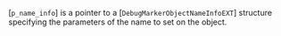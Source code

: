 [`p_name_info`] is a pointer to a [`DebugMarkerObjectNameInfoEXT`]
structure specifying the parameters of the name to set on the object.